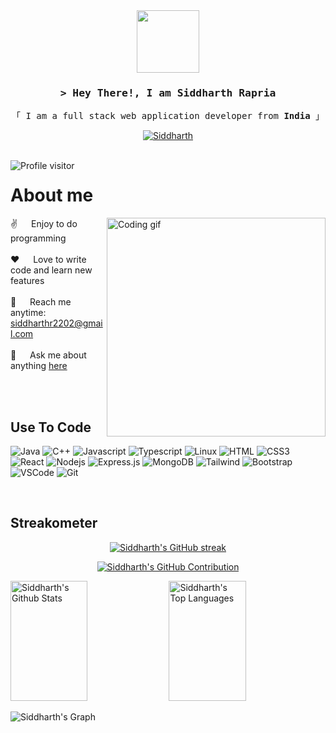 
<!--
<h2 align="center">
  Welcome to Siddharth's World!
  <img src="https://media.giphy.com/media/hvRJCLFzcasrR4ia7z/giphy.gif" width="28">
</h2>
-->

<!--
<p align="center">
  <a href="https://github.com/thesiddharthrapria"><img src="https://readme-typing-svg.herokuapp.com/?lines=Self%20Taught%20Programmer;Front%20End%20Developer;1.5%2B%20years%20of%20coding%20experience;Always%20learning%20new%20things&center=true&width=380&height=45"></a>
</p>
 -->


<div id="header" align="center">
  <img src="https://media.giphy.com/media/M9gbBd9nbDrOTu1Mqx/giphy.gif" width="100"/>
</div>
<!-- Intro  -->
<h3 align="center">
        <samp>&gt; Hey There!, I am
                <b>Siddharth Rapria</b>
        </samp>
</h3>

<p align="center"> 
  <samp>
<!--     <a href="https://www.google.com/search?q=Siddharth+Rapria">「 Google Me 」</a> -->
    「 I am a full stack web application developer from <b>India</b> 」
    <br>
  </samp>
</p>

<p align="center">
<!--  <a href="https://siddharthrapria.com" target="blank">
  <img src="https://img.shields.io/badge/Website-DC143C?style=for-the-badge&logo=medium&logoColor=white" alt="Siddharth" />
 </a> -->
 <a href="https://linkedin.com/in/siddharth-rapria-3b0295200" target="_blank">
  <img src="https://img.shields.io/badge/LinkedIn-0077B5?style=for-the-badge&logo=linkedin&logoColor=white" alt="Siddharth"/>
 </a>
<!--  <a href="https://instagram.com/thesiddharthrapria" target="_blank">
  <img src="https://img.shields.io/badge/Instagram-fe4164?style=for-the-badge&logo=instagram&logoColor=white" alt="Siddharth" />
 </a>  -->
<!--  <a href="https://www.facebook.com/siddharth1rapria" target="_blank">
  <img src="https://img.shields.io/badge/Facebook-20BEFF?&style=for-the-badge&logo=facebook&logoColor=white" alt="Siddharth"  />
  </a>  -->
</p>
<br />
<a href="https://komarev.com/ghpvc/?username=thesiddharthrapria">
  <img align="left" src="https://komarev.com/ghpvc/?username=thesiddharthrapria&label=Visitors&color=0e75b6&style=flat" alt="Profile visitor" />
</a>

<!-- About Section -->
 # About me
 
<p>
 <img align="right" width="350" src="https://www.assignmentexpert.com/blog/wp-content/uploads/2020/12/self-learning-programming.jpg" alt="Coding gif" />
  
 ✌️ &emsp; Enjoy to do programming <br/><br/>
 ❤️ &emsp; Love to write code and learn new features<br/><br/>
 📧 &emsp; Reach me anytime: siddharthr2202@gmail.com<br/><br/>
 💬 &emsp; Ask me about anything [here](https://github.com/thesiddharthrapria/thesiddharthrapria/issues)

</p>

<br/>
<br/>

## Use To Code

![Java](https://img.shields.io/badge/java-%23ED8B00.svg?style=for-the-badge&logo=openjdk&logoColor=white)
![C++](https://img.shields.io/badge/C%2B%2B-00599C?style=for-the-badge&logo=c%2B%2B&logoColor=white)
![Javascript](https://img.shields.io/badge/Javascript-F0DB4F?style=for-the-badge&labelColor=black&logo=javascript&logoColor=F0DB4F)
![Typescript](https://img.shields.io/badge/Typescript-007acc?style=for-the-badge&labelColor=black&logo=typescript&logoColor=007acc)
![Linux](https://img.shields.io/badge/Linux-FCC624?style=for-the-badge&logo=linux&logoColor=black)
![HTML](https://img.shields.io/badge/HTML5-E34F26?style=for-the-badge&logo=html5&logoColor=white)
![CSS3](https://img.shields.io/badge/CSS3-1572B6?style=for-the-badge&logo=css3&logoColor=white)
![React](https://img.shields.io/badge/-React-61DBFB?style=for-the-badge&labelColor=black&logo=react&logoColor=61DBFB)
![Nodejs](https://img.shields.io/badge/Nodejs-3C873A?style=for-the-badge&labelColor=black&logo=node.js&logoColor=3C873A)
![Express.js](https://img.shields.io/badge/Express.js-000000?style=for-the-badge&logo=express&logoColor=white)
![MongoDB](https://img.shields.io/badge/MongoDB-4EA94B?style=for-the-badge&logo=mongodb&logoColor=white)
![Tailwind](https://img.shields.io/badge/Tailwind_CSS-092749?style=for-the-badge&logo=tailwindcss&logoColor=06B6D4&labelColor=000000)
![Bootstrap](https://img.shields.io/badge/Bootstrap-563D7C?style=for-the-badge&logo=bootstrap&logoColor=white)
![VSCode](https://img.shields.io/badge/Visual_Studio-0078d7?style=for-the-badge&logo=visual%20studio&logoColor=white)
![Git](https://img.shields.io/badge/Git-F05032?style=for-the-badge&logo=git&logoColor=white)

<br/>

## Streakometer

<p align="center">
  <a href="https://github.com/thesiddharthrapria">
    <img src="https://github-readme-streak-stats.herokuapp.com/?user=thesiddharthrapria&theme=radical&border=7F3FBF&background=0D1117" alt="Siddharth's GitHub streak"/>
  </a>
</p>

<p align="center">
  <a href="https://github.com/thesiddharthrapria">
    <img src="https://github-profile-summary-cards.vercel.app/api/cards/profile-details?username=thesiddharthrapria&theme=radical" alt="Siddharth's GitHub Contribution"/>
  </a>
</p>

<a> 
    <a href="https://github.com/thesiddharthrapria"><img alt="Siddharth's Github Stats" src="https://denvercoder1-github-readme-stats.vercel.app/api?username=thesiddharthrapria&show_icons=true&count_private=true&theme=react&border_color=7F3FBF&bg_color=0D1117&title_color=F85D7F&icon_color=F8D866" height="192px" width="49.5%"/></a>
  <a href="https://github.com/thesiddharthrapria"><img alt="Siddharth's Top Languages" src="https://denvercoder1-github-readme-stats.vercel.app/api/top-langs/?username=thesiddharthrapria&langs_count=8&layout=compact&theme=react&border_color=7F3FBF&bg_color=0D1117&title_color=F85D7F&icon_color=F8D866" height="192px" width="49.5%"/></a>
  <br/>
</a>


![Siddharth's Graph](https://github-readme-activity-graph.vercel.app/graph?username=thesiddharthrapria&custom_title=Al%20Siam's%20GitHub%20Activity%20Graph&bg_color=0D1117&color=7F3FBF&line=7F3FBF&point=7F3FBF&area_color=FFFFFF&title_color=FFFFFF&area=true)

